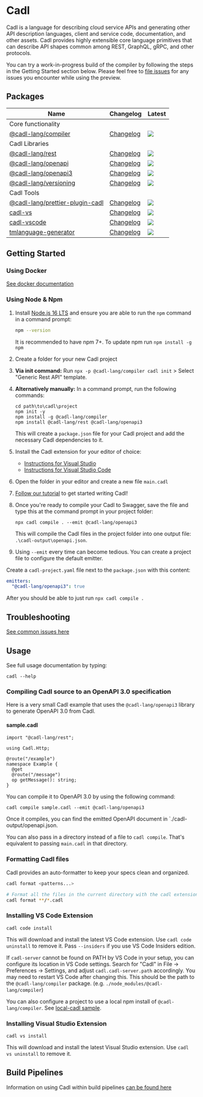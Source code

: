 # Cadl

Cadl is a language for describing cloud service APIs and generating other API
description languages, client and service code, documentation, and other assets.
Cadl provides highly extensible core language primitives that can describe API
shapes common among REST, GraphQL, gRPC, and other protocols.

You can try a work-in-progress build of the compiler by following the steps in
the Getting Started section below. Please feel free to [file
issues](https://github.com/Azure/adl/issues) for any issues you encounter while
using the preview.

## Packages

| Name                                            | Changelog                    | Latest                                                                                                                             |
| ----------------------------------------------- | ---------------------------- | ---------------------------------------------------------------------------------------------------------------------------------- |
| Core functionality                              |                              |                                                                                                                                    |
| [@cadl-lang/compiler][compiler_src]             | [Changelog][compiler_chg]    | [![](https://img.shields.io/npm/v/@cadl-lang/compiler)](https://www.npmjs.com/package/@cadl-lang/compiler)                         |
| Cadl Libraries                                  |                              |                                                                                                                                    |
| [@cadl-lang/rest][rest_src]                     | [Changelog][rest_chg]        | [![](https://img.shields.io/npm/v/@cadl-lang/rest)](https://www.npmjs.com/package/@cadl-lang/rest)                                 |
| [@cadl-lang/openapi][openapi_src]               | [Changelog][openapi_chg]     | [![](https://img.shields.io/npm/v/@cadl-lang/openapi)](https://www.npmjs.com/package/@cadl-lang/openapi)                           |
| [@cadl-lang/openapi3][openapi3_src]             | [Changelog][openapi3_chg]    | [![](https://img.shields.io/npm/v/@cadl-lang/openapi3)](https://www.npmjs.com/package/@cadl-lang/openapi3)                         |
| [@cadl-lang/versioning][versioning_src]         | [Changelog][versioning_chg]  | [![](https://img.shields.io/npm/v/@cadl-lang/versioning)](https://www.npmjs.com/package/@cadl-lang/versioning)                     |
| Cadl Tools                                      |                              |                                                                                                                                    |
| [@cadl-lang/prettier-plugin-cadl][prettier_src] | [Changelog][prettier_chg]    | [![](https://img.shields.io/npm/v/@cadl-lang/prettier-plugin-cadl)](https://www.npmjs.com/package/@cadl-lang/prettier-plugin-cadl) |
| [cadl-vs][cadl-vs_src]                          | [Changelog][cadl-vs_chg]     | [![](https://img.shields.io/npm/v/cadl-vs)](https://www.npmjs.com/package/cadl-vs)                                                 |
| [cadl-vscode][cadl-vscode_src]                  | [Changelog][cadl-vscode_chg] | [![](https://img.shields.io/npm/v/cadl-vscode)](https://www.npmjs.com/package/cadl-vscode)                                         |
| [tmlanguage-generator][tmlanguage_src]          | [Changelog][tmlanguage_chg]  | [![](https://img.shields.io/npm/v/tmlanguage-generator)](https://www.npmjs.com/package/tmlanguage-generator)                       |

[compiler_src]: packages/compiler
[compiler_chg]: packages/compiler/CHANGELOG.md
[rest_src]: packages/rest
[rest_chg]: packages/rest/CHANGELOG.md
[openapi_src]: packages/openapi
[openapi_chg]: packages/openapi/CHANGELOG.md
[openapi3_src]: packages/openapi3
[openapi3_chg]: packages/openapi3/CHANGELOG.md
[versioning_src]: packages/versioning
[versioning_chg]: packages/versioning/CHANGELOG.md
[prettier_src]: packages/prettier-plugin-cadl
[prettier_chg]: packages/prettier-plugin-cadl/CHANGELOG.md
[cadl-vs_src]: packages/cadl-vs
[cadl-vs_chg]: packages/cadl-vs/CHANGELOG.md
[cadl-vscode_src]: packages/cadl-vscode
[cadl-vscode_chg]: packages/cadl-vscode/CHANGELOG.md
[tmlanguage_src]: packages/tmlanguage-generator
[tmlanguage_chg]: packages/tmlanguage-generator/CHANGELOG.md

## Getting Started

### Using Docker

[See docker documentation](./docs/docker.md)

### Using Node & Npm

1. Install [Node.js 16 LTS](https://nodejs.org/en/download/) and ensure you are able to run the `npm` command in a command prompt:

   ```bash
   npm --version
   ```

   It is recommended to have npm 7+. To update npm run `npm install -g npm`

2. Create a folder for your new Cadl project

3. **Via init command:** Run `npx -p @cadl-lang/compiler cadl init` > Select "Generic Rest API" template.

4. **Alternatively manually:** In a command prompt, run the following commands:

   ```
   cd path\to\cadl\project
   npm init -y
   npm install -g @cadl-lang/compiler
   npm install @cadl-lang/rest @cadl-lang/openapi3
   ```

   This will create a `package.json` file for your Cadl project and add the necessary Cadl dependencies to it.

5. Install the Cadl extension for your editor of choice:

   - [Instructions for Visual Studio](#installing-visual-studio-extension)
   - [Instructions for Visual Studio Code](#installing-vs-code-extension)

6. Open the folder in your editor and create a new file `main.cadl`

7. [Follow our tutorial](docs/tutorial.md) to get started writing Cadl!

8. Once you're ready to compile your Cadl to Swagger, save the file and type this at the command prompt in your project folder:

   ```
   npx cadl compile . --emit @cadl-lang/openapi3
   ```

   This will compile the Cadl files in the project folder into one output file: `.\cadl-output\openapi.json`.

9. Using `--emit` every time can become tedious. You can create a project file to configure the default emitter.

Create a `cadl-project.yaml` file next to the `package.json` with this content:

```yaml
emitters:
  "@cadl-lang/openapi3": true
```

After you should be able to just run `npx cadl compile .`

## Troubleshooting

[See common issues here](./troubleshooting.md)

## Usage

See full usage documentation by typing:

```
cadl --help
```

### Compiling Cadl source to an OpenAPI 3.0 specification

Here is a very small Cadl example that uses the `@cadl-lang/openapi3` library to generate OpenAPI 3.0 from Cadl.

#### sample.cadl

```cadl
import "@cadl-lang/rest";

using Cadl.Http;

@route("/example")
namespace Example {
  @get
  @route("/message")
  op getMessage(): string;
}

```

You can compile it to OpenAPI 3.0 by using the following command:

```
cadl compile sample.cadl --emit @cadl-lang/openapi3
```

Once it compiles, you can find the emitted OpenAPI document in `./cadl-output/openapi.json.

You can also pass in a directory instead of a file to `cadl compile`. That's
equivalent to passing `main.cadl` in that directory.

### Formatting Cadl files

Cadl provides an auto-formatter to keep your specs clean and organized.

```bash
cadl format <patterns...>

# Format all the files in the current directory with the cadl extension.
cadl format **/*.cadl
```

### Installing VS Code Extension

```
cadl code install
```

This will download and install the latest VS Code extension. Use `cadl code uninstall` to remove it. Pass `--insiders` if you use VS Code Insiders edition.

If `cadl-server` cannot be found on PATH by VS Code in your setup, you can
configure its location in VS Code settings. Search for "Cadl" in File ->
Preferences -> Settings, and adjust `cadl.cadl-server.path` accordingly. You may
need to restart VS Code after changing this. This should be the path to the `@cadl-lang/compiler` package. (e.g. `./node_modules/@cadl-lang/compiler`)

You can also configure a project to use a local npm install of
`@cadl-lang/compiler`. See [local-cadl sample](packages/samples/local-cadl).

### Installing Visual Studio Extension

```
cadl vs install
```

This will download and install the latest Visual Studio extension. Use `cadl vs uninstall` to remove it.

## Build Pipelines

Information on using Cadl within build pipelines [can be found here](docs/buildpipelines.md)
